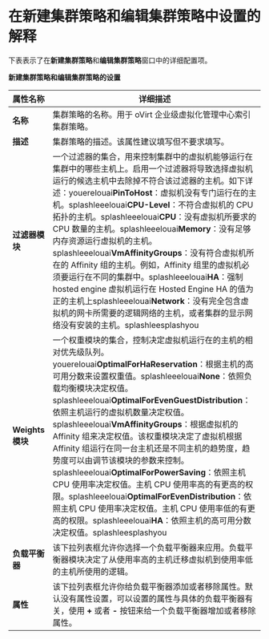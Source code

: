 # 在新建集群策略和编辑集群策略中设置的解释

下表表示了在**新建集群策略**和**编辑集群策略**窗口中的详细配置项。

**新建集群策略和编辑集群策略的设置**

|属性名称|详细描述|
|--------|--------|
|**名称**|集群策略的名称。用于 oVirt 企业级虚拟化管理中心索引集群策略。|
|**描述**|集群策略的描述。该属性建议填写但不要求填写。|
|**过滤器模块**|一个过滤器的集合，用来控制集群中的虚拟机能够运行在集群中的哪些主机上。启用一个过滤器将导致选择虚拟机运行的候选主机中去除掉不符合该过滤器的主机。如下详述：youerelouai**PinToHost**：虚拟机没有专门运行在的主机。splashleeelouai**CPU-Level**：不符合虚拟机的 CPU 拓扑的主机。splashleeelouai**CPU**：没有虚拟机所要求的 CPU 数量的主机。splashleeelouai**Memory**：没有足够内存资源运行虚拟机的主机。splashleeelouai**VmAffinityGroups**：没有符合虚拟机所在的 Affinity 组的主机。例如，Affinity 组里的虚拟机必须要运行在不同的集群中。splashleeelouai**HA**：强制 hosted engine 虚拟机运行在 Hosted Engine HA 的值为正的主机上splashleeelouai**Network**：没有完全包含虚拟机的网卡所需要的逻辑网络的主机，或者集群的显示网络没有安装的主机。splashleesplashyou|
|**Weights 模块**|一个权重模块的集合，控制决定虚拟机运行在的主机的相对优先级队列。youerelouai**OptimalForHaReservation**：根据主机的高可用分数来设置权重值。splashleeelouai**None**：依照负载均衡模块决定权值。splashleeelouai**OptimalForEvenGuestDistribution**：依照主机运行的虚拟机数量决定权值。splashleeelouai**VmAffinityGroups**：根据虚拟机的 Affinity 组来决定权值。该权重模块决定了虚拟机根据 Affinity 组运行在同一台主机还是不同主机的趋势度，趋势度可以由调节该模块的参数来控制。splashleeelouai**OptimalForPowerSaving**：依照主机 CPU 使用率决定权值。主机 CPU 使用率高的有更高的权限。splashleeelouai**OptimalForEvenDistribution**：依照主机 CPU 使用率决定权值。主机 CPU 使用率低的有更高的权限。splashleeelouai**HA**：依照主机的高可用分数决定权值。splashleesplashyou|
|**负载平衡器**|该下拉列表框允许你选择一个负载平衡器来应用。负载平衡器模块决定了从使用率高的主机迁移虚拟机到使用率低的主机所使用的逻辑。|
|**属性**|该下拉列表框允许你给负载平衡器添加或者移除属性。默认没有属性设置，可以设置的属性与具体的负载平衡器有关，使用 **+** 或者 **-** 按钮来给一个负载平衡器增加或者移除属性。|

